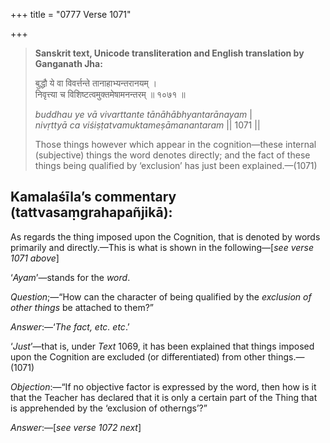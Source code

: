 +++
title = "0777 Verse 1071"

+++
> **Sanskrit text, Unicode transliteration and English translation by Ganganath Jha:** 
>
> बुद्धौ ये वा विवर्त्तन्ते तानाहाभ्यन्तरानयम् ।  
> निवृत्त्या च विशिष्टत्वमुक्तमेषामनन्तरम् ॥ १०७१ ॥ 
>
> *buddhau ye vā vivarttante tānāhābhyantarānayam* \|  
> *nivṛttyā ca viśiṣṭatvamuktameṣāmanantaram* \|\| 1071 \|\| 
>
> Those things however which appear in the cognition—these internal (subjective) things the word denotes directly; and the fact of these things being qualified by ‘exclusion’ has just been explained.—(1071)



## Kamalaśīla’s commentary (tattvasaṃgrahapañjikā):

As regards the thing imposed upon the Cognition, that is denoted by words primarily and directly.—This is what is shown in the following—[*see verse 1071 above*]

‘*Ayam*’—stands for the *word*.

*Question*;—“How can the character of being qualified by the *exclusion of other things* be attached to them?”

*Answer*:—‘*The fact, etc. etc*.’

‘*Just*’—that is, under *Text* 1069, it has been explained that things imposed upon the Cognition are excluded (or differentiated) from other things.—(1071)

*Objection*:—“If no objective factor is expressed by the word, then how is it that the Teacher has declared that it is only a certain part of the Thing that is apprehended by the ‘exclusion of otherngs’?”

*Answer*:—[*see verse 1072 next*]


